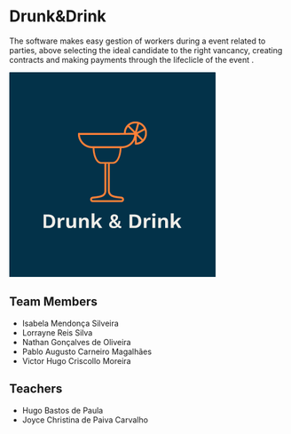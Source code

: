# Drunk&Drink

The software makes easy  gestion  of workers during a event related to parties, above selecting the ideal candidate to the right vancancy, creating contracts and making payments through the lifeclicle of the event . 

![logo](/docs/logos/logo.png "logo")

## Team Members

* Isabela Mendonça Silveira 
* Lorrayne Reis Silva
* Nathan Gonçalves de Oliveira
* Pablo Augusto Carneiro Magalhães
* Victor Hugo Criscollo Moreira

## Teachers

* Hugo Bastos de Paula
* Joyce Christina de Paiva Carvalho



